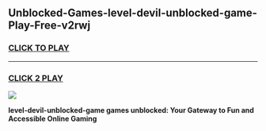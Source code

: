 
## Unblocked-Games-level-devil-unblocked-game-Play-Free-v2rwj
<h3>
<a href="https://premium76.site?title=level-devil-unblocked-game&ref=18A">CLICK TO PLAY</a></h3>
<hr>

<h3>
<a href="https://premium76.site?title=level-devil-unblocked-game&ref=18A">CLICK 2 PLAY</a>
  
</h3>

<a href="https://premium76.site?title=level-devil-unblocked-game&ref=18A"><img src="https://clearcache.store/games.png"></a>


**level-devil-unblocked-game games unblocked: Your Gateway to Fun and Accessible Online Gaming**
